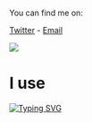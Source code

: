 <br>
  You can find me on:
  
  [Twitter](https://twitter.com/hmmlopl) - [Email](mailto:hmmlopl@hmmlopl.net)
</div>
<img src="https://github-readme-stats.vercel.app/api?username=hmmlaple&show_icons=true&line_height=45&include_all_commits=true" />
<h1> I use </h1>

[![Typing SVG](https://readme-typing-svg.herokuapp.com?size=38&duration=2000&color=62934E&lines=python;js;electron;java;react;svelte;%26+more)](https://git.io/typing-svg) 
